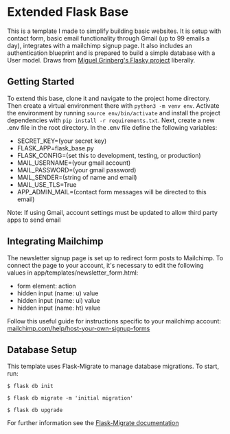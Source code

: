 <h1>Extended Flask Base</h1>
<p>This is a template I made to simplify building basic websites. It is setup with contact form, basic email functionality through Gmail (up to 99 emails a day), integrates with a mailchimp signup page. It also includes an authentication blueprint and is prepared to build a simple database with a User model. Draws from <a href="https://github.com/miguelgrinberg/flasky" target="_blank">Miguel Grinberg's Flasky project</a> liberally.</p>
<h2>Getting Started</h2>
<p>To extend this base, clone it and navigate to the project home directory. Then create a virtual environment there with <code>python3 -m venv env</code>. Activate the environment by running <code>source env/bin/activate</code> and install the project dependencies with <code>pip install -r requirements.txt</code>. Next, create a new .env file in the root directory. In the .env file define the following variables:</p>
<ul>
  <li>SECRET_KEY=(your secret key)</li>
  <li>FLASK_APP=flask_base.py</li>
  <li>FLASK_CONFIG=(set this to development, testing, or production)</li>
  <li>MAIL_USERNAME=(your gmail account)</li>
  <li>MAIL_PASSWORD=(your gmail password)</li>
  <li>MAIL_SENDER=(string of name and email)</li>
  <li>MAIL_USE_TLS=True</li>
  <li>APP_ADMIN_MAIL=(contact form messages will be directed to this email)</li>
</ul>
<p>Note: If using Gmail, account settings must be updated to allow third party apps to send email</p>
<h2>Integrating Mailchimp</h2>
<p>The newsletter signup page is set up to redirect form posts to Mailchimp. To connect the page to your account, it's necessary to edit the following values in app/templates/newsletter_form.html:</p>
<ul>
  <li>form element: action</li>
  <li>hidden input (name: u) value</li>
  <li>hidden input (name: ui) value</li>
  <li>hidden input (name: ht) value</li>
 </ul>
 <p>Follow this useful guide for instructions specific to your mailchimp account: <a href="https://mailchimp.com/help/host-your-own-signup-forms/" target="_blank">mailchimp.com/help/host-your-own-signup-forms</a></p>
<h2>Database Setup</h2>
<p>This template uses Flask-Migrate to manage database migrations. To start, run:</p>
<p><code>$ flask db init</code></p>
<p><code>$ flask db migrate -m 'initial migration'</code></p>
<p><code>$ flask db upgrade</code></p>
<p>For further information see the <a href="https://flask-migrate.readthedocs.io/en/latest/" target="_blank">Flask-Migrate documentation</a></p>
